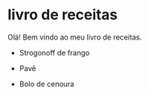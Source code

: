 # livro de receitas

Olá! Bem vindo ao meu livro de receitas.

- Strogonoff de frango

- Pavê

- Bolo de cenoura
